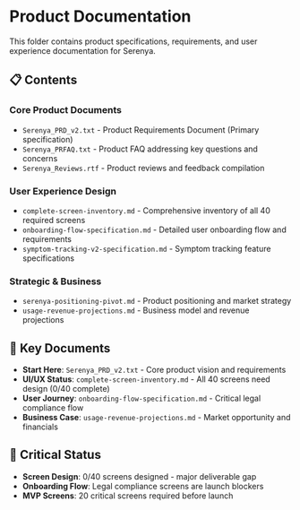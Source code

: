 # Product Documentation

This folder contains product specifications, requirements, and user experience documentation for Serenya.

## 📋 Contents

### Core Product Documents
- `Serenya_PRD_v2.txt` - Product Requirements Document (Primary specification)
- `Serenya_PRFAQ.txt` - Product FAQ addressing key questions and concerns
- `Serenya_Reviews.rtf` - Product reviews and feedback compilation

### User Experience Design
- `complete-screen-inventory.md` - Comprehensive inventory of all 40 required screens
- `onboarding-flow-specification.md` - Detailed user onboarding flow and requirements
- `symptom-tracking-v2-specification.md` - Symptom tracking feature specifications

### Strategic & Business
- `serenya-positioning-pivot.md` - Product positioning and market strategy
- `usage-revenue-projections.md` - Business model and revenue projections

## 🎯 Key Documents
- **Start Here**: `Serenya_PRD_v2.txt` - Core product vision and requirements
- **UI/UX Status**: `complete-screen-inventory.md` - All 40 screens need design (0/40 complete)
- **User Journey**: `onboarding-flow-specification.md` - Critical legal compliance flow
- **Business Case**: `usage-revenue-projections.md` - Market opportunity and financials

## 🚨 Critical Status
- **Screen Design**: 0/40 screens designed - major deliverable gap
- **Onboarding Flow**: Legal compliance screens are launch blockers
- **MVP Screens**: 20 critical screens required before launch